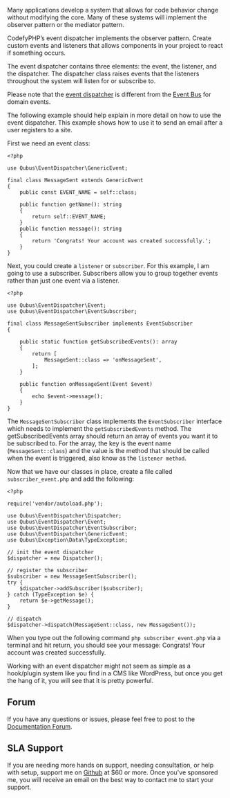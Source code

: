 Many applications develop a system that allows for code behavior change without modifying the core. Many of these 
systems will implement the observer pattern or the mediator pattern.

CodefyPHP’s event dispatcher implements the observer pattern. Create custom events and listeners that allows components 
in your project to react if something occurs.

The event dispatcher contains three elements: the event, the listener, and the dispatcher. The dispatcher class raises 
events that the listeners throughout the system will listen for or subscribe to.

Please note that the [event dispatcher](https://github.com/QubusPHP/event-dispatcher) is different from the 
[Event Bus](https://codefyphp.com/knowledgebase/event-bus/) for domain events.

The following example should help explain in more detail on how to use the event dispatcher. This example shows how to 
use it to send an email after a user registers to a site.

First we need an event class:

    <?php

    use Qubus\EventDispatcher\GenericEvent;
    
    final class MessageSent extends GenericEvent
    {
        public const EVENT_NAME = self::class;
    
        public function getName(): string
        {
            return self::EVENT_NAME;
        }
        public function message(): string
        {
            return 'Congrats! Your account was created successfully.';
        }
    }

Next, you could create a `listener` or `subscriber`. For this example, I am going to use a subscriber. Subscribers 
allow you to group together events rather than just one event via a listener.

    <?php

    use Qubus\EventDispatcher\Event;
    use Qubus\EventDispatcher\EventSubscriber;
    
    final class MessageSentSubscriber implements EventSubscriber
    {
    
        public static function getSubscribedEvents(): array
        {
            return [
                MessageSent::class => 'onMessageSent',
            ];
        }
    
        public function onMessageSent(Event $event)
        {
            echo $event->message();
        }
    }

The `MessageSentSubscriber` class implements the `EventSubscriber` interface which needs to implement the 
`getSubscribedEvents` method. The getSubscribedEvents array should return an array of events you want it to be 
subscribed to. For the array, the key is the event name (`MessageSent::class`) and the value is the method that should 
be called when the event is triggered, also know as the `listener method`.

Now that we have our classes in place, create a file called `subscriber_event.php` and add the following:

    <?php

    require('vendor/autoload.php');
    
    use Qubus\EventDispatcher\Dispatcher;
    use Qubus\EventDispatcher\Event;
    use Qubus\EventDispatcher\EventSubscriber;
    use Qubus\EventDispatcher\GenericEvent;
    use Qubus\Exception\Data\TypeException;
    
    // init the event dispatcher
    $dispatcher = new Dispatcher();
    
    // register the subscriber
    $subscriber = new MessageSentSubscriber();
    try {
        $dispatcher->addSubscriber($subscriber);
    } catch (TypeException $e) {
        return $e->getMessage();
    }
    
    // dispatch
    $dispatcher->dispatch(MessageSent::class, new MessageSent());

When you type out the following command `php subscriber_event.php` via a terminal and hit return, you should see your 
message: Congrats! Your account was created successfully.

Working with an event dispatcher might not seem as simple as a hook/plugin system like you find in a CMS like WordPress, 
but once you get the hang of it, you will see that it is pretty powerful.

Forum
-----

If you have any questions or issues, please feel free to post to the [Documentation Forum](https://codefyphp.com/community/documentation/).

SLA Support
-----------

If you are needing more hands on support, needing consultation, or help with setup, support me on [Github](https://github.com/sponsors/nomadicjosh) at $60 or more. Once you've sponsored me, you will receive an email on the best way to contact me to start your support.